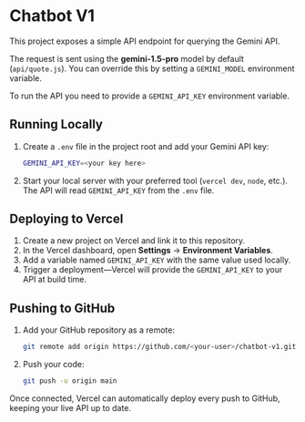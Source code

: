 # Chatbot V1

This project exposes a simple API endpoint for querying the Gemini API.

The request is sent using the **gemini-1.5-pro** model by default (`api/quote.js`).
You can override this by setting a `GEMINI_MODEL` environment variable.

To run the API you need to provide a `GEMINI_API_KEY` environment variable.

## Running Locally

1. Create a `.env` file in the project root and add your Gemini API key:

   ```bash
   GEMINI_API_KEY=<your key here>
   ```

2. Start your local server with your preferred tool (`vercel dev`, `node`, etc.). The API will read `GEMINI_API_KEY` from the `.env` file.

## Deploying to Vercel

1. Create a new project on Vercel and link it to this repository.
2. In the Vercel dashboard, open **Settings** → **Environment Variables**.
3. Add a variable named `GEMINI_API_KEY` with the same value used locally.
4. Trigger a deployment—Vercel will provide the `GEMINI_API_KEY` to your API at build time.

## Pushing to GitHub

1. Add your GitHub repository as a remote:

   ```bash
   git remote add origin https://github.com/<your-user>/chatbot-v1.git
   ```

2. Push your code:

   ```bash
   git push -u origin main
   ```

Once connected, Vercel can automatically deploy every push to GitHub, keeping your live API up to date.

